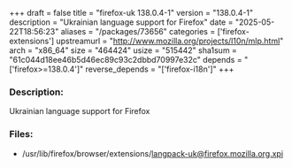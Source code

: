 +++
draft = false
title = "firefox-uk 138.0.4-1"
version = "138.0.4-1"
description = "Ukrainian language support for Firefox"
date = "2025-05-22T18:56:23"
aliases = "/packages/73656"
categories = ['firefox-extensions']
upstreamurl = "http://www.mozilla.org/projects/l10n/mlp.html"
arch = "x86_64"
size = "464424"
usize = "515442"
sha1sum = "61c044d18ee46b5d46ec89c93c2dbbd70997e32c"
depends = "['firefox>=138.0.4']"
reverse_depends = "['firefox-i18n']"
+++
### Description: 
Ukrainian language support for Firefox

### Files: 
* /usr/lib/firefox/browser/extensions/langpack-uk@firefox.mozilla.org.xpi
